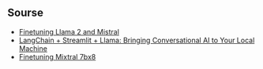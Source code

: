 ## Sourse

- [Finetuning Llama 2 and Mistral](https://medium.com/@geronimo7/finetuning-llama2-mistral-945f9c200611)
- [LangChain + Streamlit + Llama: Bringing Conversational AI to Your Local Machine](https://ai.plainenglish.io/%EF%B8%8F-langchain-streamlit-llama-bringing-conversational-ai-to-your-local-machine-a1736252b172)
- [Finetuning Mixtral 7bx8](https://medium.com/@prakharsaxena11111/finetuning-mixtral-7bx8-6071b0ebf114)
